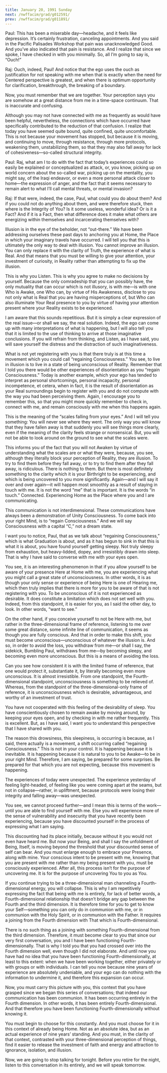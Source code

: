 ```yaml
---
title: January 20, 1991 Sunday
next: /nwffacim/grad/g012591/
prev: /nwffacim/grad/g011891/
---
```


Paul: This has been a miserable day—headache, and it feels like
depression. It’s certainly frustration, canceling appointments. And you
said in the Pacific Palisades Workshop that pain was unacknowledged
Good. And you’ve also indicated that pain is resistance. And I realize
that since we spoke, I have checked in with you minimally. So, all I’m
going to say is, “Ouch!”

Raj: Ouch, indeed, Paul! And notice that the ego uses the ouch as
justification for not speaking with me when that is exactly when the
need for Centered perspective is greatest, and when there is optimum
opportunity for clarification, breakthrough, the breaking of a boundary.

Now, you must remember that we are together. Your perception says you
are somehow at a great distance from me in a time-space continuum. That
is inaccurate and confusing.

Although you may not have connected with me as frequently as would have
been helpful, nevertheless, the connections which have occurred have
specifically contributed to the reduction of that confusion. I realize
that today you have seemed quite bound, quite confined, quite
uncomfortable. This is not because your movement has stopped, but
because it is moving, and continuing to move, through resistance,
through more protocols, weakening them, unstabilizing them, so that they
may also fall away for lack of cohesiveness—so-called structural
integrity.

Paul: Raj, what am I to do with the fact that today’s experiences could
so easily be explained or conceptualized as attack, or, you know,
picking up on world concern about the so-called war, picking up on the
mentality, you might say, of the Iraqi endeavor, or even a more personal
attack closer to home—the expression of anger, and the fact that it
seems necessary to remain alert to what I’ll call mental threats, or
mental invasion?

Raj: If that were, indeed, the case, Paul, what could you do about them?
And if you could not do anything about them, and were therefore stuck,
then where is the Integrity of You? Is it some useless, wonderful idea?
Or is it a Fact? And if it is a Fact, then what difference does it make
what others are energizing within themselves and incarcerating
themselves with?

Illusion is in the eye of the beholder, not “out-there.” We have been
addressing ourselves these past days to anchoring you at Home, the Place
in which your imaginary travels have occurred. I will tell you that this
is ultimately the only way to deal with illusion. You cannot improve an
illusion. You can only replace it with the clarity of Truth, the
experience of what is Real. And that means that you must be willing to
give your attention, your investment of curiosity, in Reality rather
than attempting to fix up the illusion.

This is why you Listen. This is why you agree to make no decisions by
yourself. Because the only comradeship that you can possibly have, the
only mutuality that can occur which is not illusory, is with me—is with
one Who is Awake, one Who can, by virtue of His Awakeness, disclose to
you not only what is Real that you are having misperceptions of, but Who
can also illuminate Your Real presence to you by virtue of having your
attention present where your Reality exists to be experienced.

I am aware that this sounds repetitious. But it is simply a clear
expression of the real issue—or shall we say, the real solution. Indeed,
the ego can come up with many interpretations of what is happening, but
I will also tell you that it is limited to the use of thinking to arrive
at those imaginative conclusions. If you will refrain from thinking, and
Listen, as I have said, you will save yourself the distress and the
distraction of such imaginativeness.

What is not yet registering with you is that there truly is at this time
a movement which you could call “regaining Consciousness.” You see, to
live in illusion is to live in a state of being unconscious of Reality.
Remember that I told you there would be other experiences of
disorientation as you “regain Consciousness.” Today is another example,
which your ego has tended to interpret as personal shortcomings,
personal incapacity, personal incompetence, et cetera, when in fact, it
is the result of disorientation as your Real surroundings begin to
register with you and do not compute with the way you had been
perceiving them. Again, I encourage you to remember this, so that you
might more quickly remember to check in, connect with me, and remain
consciously with me when this happens again.

This is the meaning of the “scales falling from your eyes.” And I will
tell you something: You will never see where they went. The only way you
will know that they have fallen away is that suddenly you will see
things more clearly, even if the meaning of the clarity feels strange or
nonsensical. But, you will not be able to look around on the ground to
see what the scales were.

This informs you of the fact that you will not Awaken by virtue of
understanding what the scales are or what they were, because, you see,
although they literally block your perception of Reality, they are
illusion. To try to find them before they fall away, or to try to find
them after they fall away, is ridiculous. There is nothing to them. But
there is most definitely something to the clarity which it is your
Birthright to be experiencing, and which is being uncovered to you more
significantly. Again—and I will say it over and over again—it will
happen most smoothly as a result of staying in touch with me. It is not
the word “me” that is important. It is the words “in touch.” Connected.
Experiencing Home as the Place where you and I are communicating.

This communication is not interdimensional. These communications have
always been a demonstration of Unity Consciousness. To come back into
your right Mind, is to “regain Consciousness.” And we will say
Consciousness with a capital “C,” not a dream state.

I want you to notice, Paul, that as we talk about “regaining
Consciousness,” which is what Graduation is about, and as it has begun
to sink in that this is what it is about, you have found yourself
getting sleepy. Not truly sleepy from exhaustion, but heavy-lidded,
dopey, and irresistibly drawn into sleep. That is why I have said to
converse with me with your eyes open.

You see, it is an interesting phenomenon in that if you allow yourself
to be aware of your presence Here at Home with me, you are experiencing
what you might call a great state of unconsciousness. In other words, it
is as though your only sense or experience of being Here is one of
Hearing me, which then truly implies that there is more for you to be
aware of that is not registering with you. To be unconscious of it is
not experienced as desirable. It does constitute a limitation which does
not set well with you. Indeed, from this standpoint, it is easier for
you, as I said the other day, to look. In other words, “want to see.”

On the other hand, if you conceive yourself to not be Here with me, but
rather in the three-dimensional frame of reference, listening to me over
some great distance, some infinite line of communication, it seems as
though you are fully conscious. And that in order to make this shift,
you must become unconscious—unconscious of whatever the illusion is. And
so, in order to avoid the loss, you withdraw from me—or shall I say, the
sidekick, Bumbling Paul, withdraws from me—by becoming sleepy, and
becoming even more unconscious. But this is a means of avoiding the
loss.

Can you see how consistent it is with the limited frame of reference,
that one would protect it, substantiate it, by literally becoming even
more unconscious. It is almost irresistible. From one standpoint, the
Fourth-dimensional standpoint, unconsciousness is something to be
relieved of. Whereas, from the standpoint of the three-dimensional-only
frame of reference, it is unconsciousness which is desirable,
advantageous, and worthy of an investment of trust.

You have not cooperated with this feeling of the desirability of sleep.
You have conscientiously chosen to remain awake by moving around, by
keeping your eyes open, and by checking in with me rather frequently.
This is excellent. But, as I have said, I want you to understand this
perspective that I have shared with you.

The reason this drowsiness, this sleepiness, is occurring is because, as
I said, there actually is a movement, a shift occurring called
“regaining Consciousness.” This is not in your control. It is happening
because it is inevitable. It is happening because it is natural to you
to be Awake—to be in your right Mind. Therefore, I am saying, be
prepared for some surprises. Be prepared for that which you are not
expecting, because this movement is happening.

The experiences of today were unexpected. The experience yesterday of
feeling light-headed, of feeling like you were coming apart at the
seams, but not in collapse—rather, in upliftment, because protocols were
losing their integrity and falling away—was unexpected.

You see, we cannot proceed further—and I mean this is terms of the
work—until you are able to find yourself with me. Else you will
experience more of the sense of vulnerability and insecurity that you
have recently been experiencing, because you have discounted yourself in
the process of expressing what I am saying.

This discounting had its place initially, because without it you would
not even have heard me. But now your Being, and shall I say the
unfoldment of Being, Itself, is moving beyond the threshold that your
discounted sense of self can bear. And you must enlarge enough to
embrace your Presence, along with mine. Your conscious intent to be
present with me, knowing that you are present with me rather than my
being present with you, must be consciously experienced. After all, this
process isn’t for the purpose of uncovering me. It is for the purpose of
uncovering You to you as You.

If you continue trying to be a three-dimensional man channeling a
Fourth-dimensional energy, you will collapse. This is why I am
repetitively expressing the fact that being with me is entirely, for
lack of better words, a Fourth-dimensional relationship that doesn’t
bridge any gap between the Fourth and the third dimension. It is
therefore time for you to get to know your Self—something you can only
do in communion with me, or in communion with the Holy Spirit, or in
communion with the Father. It requires a joining from the Fourth
dimension with That which is Fourth-dimensional.

There is no such thing as a joining with something Fourth-dimensional
from the third dimension. Therefore, it must become clear to you that
since our very first conversation, you and I have been functioning
Fourth-dimensionally. That is why I told you that you had crossed over
into the Fourth dimension well, even though I did not elaborate. And
until now you have had no idea that you have been functioning
Fourth-dimensionally, at least to this extent: when we have been working
together, either privately or with groups or with individuals. I can
tell you now because nine years of experience are absolutely undeniable,
and your ego can do nothing with the information to undermine it, and
therefore this expansion can occur.

Now, you must carry this picture with you, this context that you have
grasped since we began this series of conversations; that indeed our
communication has been communion. It has been occurring entirely in the
Fourth dimension. In other words, it has been entirely
Fourth-dimensional. And that therefore you have been functioning
Fourth-dimensionally without knowing it.

You must begin to choose for this constantly. And you must choose for it
in this context of already being Home. Not as an absolute idea, but as
an actual experience of nine years’ standing. And you must, in the
clarity of that context, contrasted with your three-dimensional
perception of things, find it easier to release the investment of faith
and energy and attraction to ignorance, isolation, and illusion.

Now, we are going to stop talking for tonight. Before you retire for the
night, listen to this conversation in its entirely, and we will speak
tomorrow.
